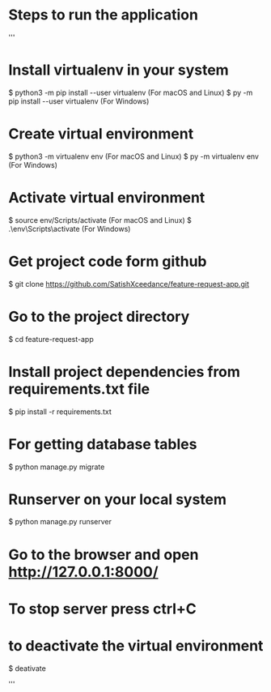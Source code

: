 # Steps to run the application

'''
# Install virtualenv in your system
$ python3 -m pip install --user virtualenv (For macOS and Linux)
$ py -m pip install --user virtualenv (For Windows)


# Create virtual environment
$ python3 -m virtualenv env (For macOS and Linux)
$ py -m virtualenv env (For Windows)

# Activate virtual environment
$ source env/Scripts/activate (For macOS and Linux)
$ .\env\Scripts\activate (For Windows)

# Get project code form github
$ git clone https://github.com/SatishXceedance/feature-request-app.git

# Go to the project directory
$ cd feature-request-app

# Install project dependencies from requirements.txt file
$ pip install -r requirements.txt

# For getting database tables 
$ python manage.py migrate

# Runserver on your local system
$ python manage.py runserver

# Go to the browser and open http://127.0.0.1:8000/

# To stop server press ctrl+C

# to deactivate the virtual environment
$ deativate

'''